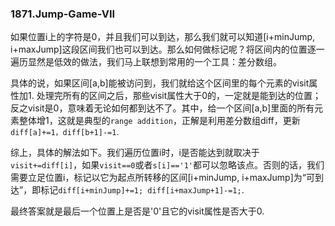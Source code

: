 ### 1871.Jump-Game-VII

如果位置i上的字符是0，并且我们可以到达，那么我们就可以知道[i+minJump, i+maxJump]这段区间我们也可以到达。那么如何做标记呢？将区间内的位置逐一遍历显然是低效的做法，我们马上联想到常用的一个工具：差分数组。

具体的说，如果区间[a,b]能被访问到，我们就给这个区间里的每个元素的visit属性加1. 处理完所有的区间之后，那些visit属性大于0的，一定就是能到达的位置；反之visit是0，意味着无论如何都到达不了。其中，给一个区间[a,b]里面的所有元素整体增1，这就是典型的```range addition```，正解是利用差分数组diff，更新```diff[a]+=1，diff[b+1]-=1```.

综上，具体的解法如下。我们遍历位置i时，i是否能达到就取决于```visit+=diff[i]```，如果```visit==0```或者```s[i]=='1'```都可以忽略该点。否则的话，我们需要立足位置i，标记以它为起点所转移的区间[i+minJump, i+maxJump]为“可到达”，即标记```diff[i+minJump]+=1; diff[i+maxJump+1]-=1;```. 

最终答案就是最后一个位置上是否是'0'且它的visit属性是否大于0.
